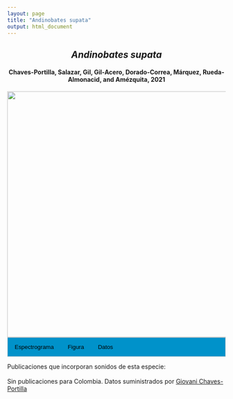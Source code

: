 ```yaml
---
layout: page
title: "Andinobates supata"
output: html_document
---
```


<style>
/* Simplified CSS for tabs */
.tab {
  overflow: hidden;
  border: 1px solid #ccc;
  background-color: #0092ca;
}
.tab button {
  background-color: inherit;
  float: left;
  border: none;
  cursor: pointer;
  padding: 14px 16px;
  transition: background-color 0.3s;
}
.tab button:hover {
  background-color: #ddd;
}
.tab button.active {
  background-color: #ccc;
}
.tabcontent {
  display: none;
  padding: 6px 12px;
  border: 1px solid #ccc;
  border-top: none;
}
.audio-container {
  margin-bottom: 10px;
}
body h1 {
  display: none;
}
</style>

<script>
function openTab(evt, tabName) {
  document.querySelectorAll('.tabcontent').forEach(tab => tab.style.display = "none");
  document.querySelectorAll('.tablinks').forEach(link => link.classList.remove('active'));
  document.getElementById(tabName).style.display = "block";
  evt.currentTarget.classList.add('active');
}
</script>

<!-- Species presentation -->
<div style="text-align: center;">
  <h2><i>Andinobates supata</i></h2>
  <h4>Chaves-Portilla, Salazar, Gil, Gil-Acero, Dorado-Correa, Márquez, Rueda-Almonacid, and Amézquita, 2021</h4>
  <img src="{{ site.baseurl }}/images/especie_Andinobates_supata.png" style="width:15cm;">
</div>

<!-- Tabs section -->
<div class="tab">
  <button class="tablinks" onclick="openTab(event, 'Espectro')">Espectrograma</button>
  <button class="tablinks" onclick="openTab(event, 'fig')">Figura</button>
  <button class="tablinks" onclick="openTab(event, 'tab')">Datos</button>
</div>

<!-- Seccion Espectrograma -->
<div id="Espectro" class="tabcontent" style="text-align: center;">
  <video width="100%" height="auto" controls>
    <source src="{{ site.baseurl }}/Espectrograms/dyna_Andinobates_supata.mp4" type="video/mp4">
    Tu navegador no soporta el elemento de video.
  </video>
</div>

<!-- Seccion Figura -->
<div id="fig" class="tabcontent" style="text-align: center;">
  <img src="{{ site.baseurl }}/images/spec_Andinobates_supata.png" style="width:15cm;">
</div>

<!-- Seccion Datos -->
<div id="tab" class="tabcontent">
  <p><strong>Figshare</strong></p>
  <p>Chaves Portilla, Giovanni (2024). <em>Andinobates supata</em>. figshare. Media. 
    <a href="https://doi.org/10.6084/m9.figshare.27642402.v1">https://doi.org/10.6084/m9.figshare.27642402.v1</a>
  </p>
</div>

Publicaciones que incorporan sonidos de esta especie:
<br><br>
Sin publicaciones para Colombia. Datos suministrados por <a href="mailto:gchavesp@gmail.com">Giovani Chaves-Portilla</a>
